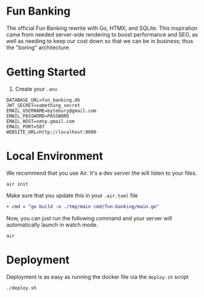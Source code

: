 # Fun Banking

The official Fun Banking rewrite with Go, HTMX, and SQLite. This inspiration came from needed
server-side rendering to boost performance and SEO, as well as needing to keep our
cost down so that we can be in business; thus the "boring" architecture.

# Getting Started

1. Create your `.env`

```.env
DATABASE_URL=fun_banking.db
JWT_SECRET=something_secret
EMAIL_USERNAME=bytebury@gmail.com
EMAIL_PASSWORD=PASSWORD
EMAIL_HOST=smtp.gmail.com
EMAIL_PORT=587
WEBSITE_URL=http://localhost:8080
```

# Local Environment

We recommend that you use Air. It's a dev server the will listen to your files.

```shell
air init
```

Make sure that you update this in your `.air.toml` file

```diff
+ cmd = "go build -o ./tmp/main cmd/fun-banking/main.go"
```

Now, you can just run the following command and your server will automatically launch in watch mode.

```shell
air
```

# Deployment

Deployment is as easy as running the docker file via the `deploy.sh` script

```shell
./deploy.sh
```

